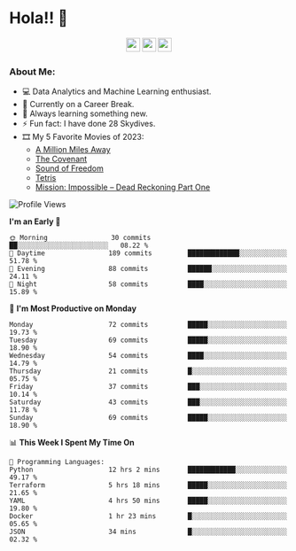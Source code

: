 # Hola!! 👋

<p align="center">
<a href="https://www.linkedin.com/in/salujaamandeep"><img src="https://img.shields.io/badge/linkedin-%230077B5.svg?&style=for-the-badge&logo=linkedin&logoColor=white" height=25></a>
<a href="https://www.twitter.com/salujaamandeep"><img src="https://img.shields.io/badge/twitter-%231DA1F2.svg?&style=for-the-badge&logo=twitter&logoColor=white" height=25></a>
<a href="https://medium.com/@saluja.amandeep"><img src="https://img.shields.io/badge/medium-%2312100E.svg?&style=for-the-badge&logo=medium&logoColor=white" height=25></a></p>

### About Me:

- 💻 Data Analytics and Machine Learning enthusiast.
- 🌱 Currently on a Career Break.
- 📖 Always learning something new.
- ⚡ Fun fact: I have done 28 Skydives.
- 🎞️ My 5 Favorite Movies of 2023:
  - [A Million Miles Away](https://www.imdb.com/title/tt21940010/)
  - [The Covenant](https://www.imdb.com/title/tt4873118/)
  - [Sound of Freedom](https://www.imdb.com/title/tt7599146/)
  - [Tetris](https://www.imdb.com/title/tt12758060/)
  - [Mission: Impossible – Dead Reckoning Part One](https://www.imdb.com/title/tt9603212/)

<!--START_SECTION:waka-->
![Profile Views](http://img.shields.io/badge/Profile%20Views-22-blue)

**I'm an Early 🐤** 

```text
🌞 Morning                30 commits          ██░░░░░░░░░░░░░░░░░░░░░░░   08.22 % 
🌆 Daytime                189 commits         █████████████░░░░░░░░░░░░   51.78 % 
🌃 Evening                88 commits          ██████░░░░░░░░░░░░░░░░░░░   24.11 % 
🌙 Night                  58 commits          ████░░░░░░░░░░░░░░░░░░░░░   15.89 % 
```
📅 **I'm Most Productive on Monday** 

```text
Monday                   72 commits          █████░░░░░░░░░░░░░░░░░░░░   19.73 % 
Tuesday                  69 commits          █████░░░░░░░░░░░░░░░░░░░░   18.90 % 
Wednesday                54 commits          ████░░░░░░░░░░░░░░░░░░░░░   14.79 % 
Thursday                 21 commits          █░░░░░░░░░░░░░░░░░░░░░░░░   05.75 % 
Friday                   37 commits          ███░░░░░░░░░░░░░░░░░░░░░░   10.14 % 
Saturday                 43 commits          ███░░░░░░░░░░░░░░░░░░░░░░   11.78 % 
Sunday                   69 commits          █████░░░░░░░░░░░░░░░░░░░░   18.90 % 
```


📊 **This Week I Spent My Time On** 

```text
💬 Programming Languages: 
Python                   12 hrs 2 mins       ████████████░░░░░░░░░░░░░   49.17 % 
Terraform                5 hrs 18 mins       █████░░░░░░░░░░░░░░░░░░░░   21.65 % 
YAML                     4 hrs 50 mins       █████░░░░░░░░░░░░░░░░░░░░   19.80 % 
Docker                   1 hr 23 mins        █░░░░░░░░░░░░░░░░░░░░░░░░   05.65 % 
JSON                     34 mins             █░░░░░░░░░░░░░░░░░░░░░░░░   02.32 % 
```


<!--END_SECTION:waka-->

